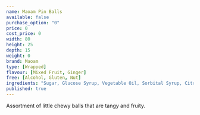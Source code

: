 ```yaml
---
name: Maoam Pin Balls
available: false
purchase_option: "0"
price: 0
cost_price: 0
width: 80
height: 25
depth: 15
weight: 0
brand: Maoam
type: [Wrapped]
flavour: [Mixed Fruit, Ginger]
free: [Alcohol, Gluten, Nut]
ingredients: "Sugar, Glucose Syrup, Vegetable Oil, Sorbital Syrup, Citric Acid, Gelling Agent (Gelatine), Flavourings, Fruit and Plant Concentrates (Lemon, Safflower, Spirulina, Blackcurrant, Carrot, Radish, Apple, Glazing Agent (White and Yellow Beeswax), Caramelised Sugar Syrup, Liquorice Extract, Release Agent, Talc, Invert Sugar Syrup."
published: true
---
```

Assortment of little chewy balls that are tangy and fruity.